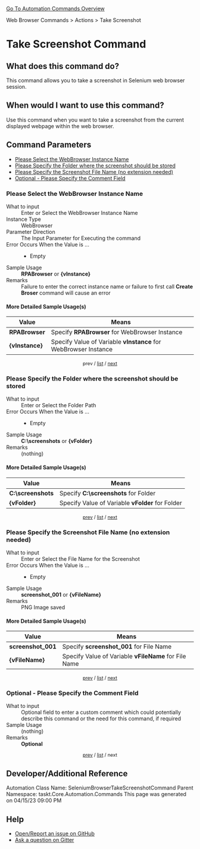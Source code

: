 <!--TITLE: Take Screenshot Command -->
<!-- SUBTITLE: a command in the Web Browser Commands group. -->
[Go To Automation Commands Overview](/automation-commands.md)


Web Browser Commands &gt; Actions &gt; Take Screenshot


# Take Screenshot Command


## What does this command do?
This command allows you to take a screenshot in Selenium web browser session.


## When would I want to use this command?
Use this command when you want to take a screenshot from the current displayed webpage within the web browser.


<a id="param_list"></a>
## Command Parameters
- [Please Select the WebBrowser Instance Name](#param_0)
- [Please Specify the Folder where the screenshot should be stored](#param_1)
- [Please Specify the Screenshot File Name (no extension needed)](#param_2)
- [Optional - Please Specify the Comment Field](#param_3)


<a id="param_0"></a>
### Please Select the WebBrowser Instance Name


<dl>
<dt>What to input</dt><dd>Enter or Select the WebBrowser Instance Name</dd>
<dt>Instance Type</dt><dd>WebBrowser</dd>
<dt>Parameter Direction</dt><dd>The Input Parameter for Executing the command</dd>
<dt>Error Occurs When the Value is ...</dt><dd><ul>
<li>Empty</li>
</ul></dd>
<dt>Sample Usage</dt><dd><strong>RPABrowser</strong> or <strong>{vInstance}</strong></dd>
<dt>Remarks</dt><dd>Failure to enter the correct instance name or failure to first call <strong>Create Broser</strong> command will cause an error</dd>
</dl>




#### More Detailed Sample Usage(s)
| Value | Means |
|---|---|
| <strong>RPABrowser</strong> | Specify **RPABrowser** for WebBrowser Instance |
| <strong>{vInstance}</strong> | Specify Value of Variable **vInstance** for WebBrowser Instance |


<div style="font-size: 90%; text-align: center">


prev / [list](#param_list) / [next](#param_1)


</div>


<a id="param_1"></a>
### Please Specify the Folder where the screenshot should be stored


<dl>
<dt>What to input</dt><dd>Enter or Select the Folder Path</dd>
<dt>Error Occurs When the Value is ...</dt><dd><ul>
<li>Empty</li>
</ul></dd>
<dt>Sample Usage</dt><dd><strong>C:\screenshots</strong> or <strong>{vFolder}</strong></dd>
<dt>Remarks</dt><dd>(nothing)</dd>
</dl>




#### More Detailed Sample Usage(s)
| Value | Means |
|---|---|
| <strong>C:\screenshots</strong> | Specify **C:\screenshots** for Folder |
| <strong>{vFolder}</strong> | Specify Value of Variable **vFolder** for Folder |


<div style="font-size: 90%; text-align: center">


[prev](#param_1) / [list](#param_list) / [next](#param_2)


</div>


<a id="param_2"></a>
### Please Specify the Screenshot File Name (no extension needed)


<dl>
<dt>What to input</dt><dd>Enter or Select the File Name for the Screenshot</dd>
<dt>Error Occurs When the Value is ...</dt><dd><ul>
<li>Empty</li>
</ul></dd>
<dt>Sample Usage</dt><dd><strong>screenshot_001</strong> or <strong>{vFileName}</strong></dd>
<dt>Remarks</dt><dd>PNG Image saved</dd>
</dl>




#### More Detailed Sample Usage(s)
| Value | Means |
|---|---|
| <strong>screenshot_001</strong> | Specify **screenshot_001** for File Name |
| <strong>{vFileName}</strong> | Specify Value of Variable **vFileName** for File Name |


<div style="font-size: 90%; text-align: center">


[prev](#param_2) / [list](#param_list) / [next](#param_3)


</div>


<a id="param_3"></a>
### Optional - Please Specify the Comment Field


<dl>
<dt>What to input</dt><dd>Optional field to enter a custom comment which could potentially describe this command or the need for this command, if required</dd>
<dt>Sample Usage</dt><dd>(nothing)</dd>
<dt>Remarks</dt><dd><strong>Optional</strong><br></dd>
</dl>




<div style="font-size: 90%; text-align: center">


[prev](#param_3) / [list](#param_list) / next


</div>


## Developer/Additional Reference
Automation Class Name: SeleniumBrowserTakeScreenshotCommand
Parent Namespace: taskt.Core.Automation.Commands
This page was generated on 04/15/23 09:00 PM


## Help
- [Open/Report an issue on GitHub](https://github.com/rcktrncn/taskt/issues/new)
- [Ask a question on Gitter](https://gitter.im/taskt-rpa/Lobby)
